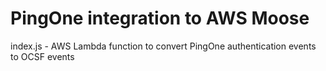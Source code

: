 # PingOne integration to AWS Moose

index.js - AWS Lambda function to convert PingOne authentication events to OCSF events 
